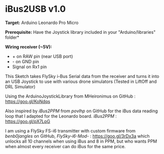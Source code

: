 # iBus2USB v1.0

**Target:** Arduino Leonardo Pro Micro

**Prerequisite:** Have the Joystick library included in your "Arduino/libraries" folder*
  
**Wiring receiver (~5V):**
- \+ on RAW pin (near USB port) 
- \- on GND pin 
- Signal on Rx1 pin 
     
This Sketch takes FlySky i-Bus Serial data from the receiver and turns it into an USB Joystick to use with various drone simulators (Tested in LiftOff and DRL Simulator)
 
Using the ArduinoJoystickLibrary from MHeironimus on GitHub : https://goo.gl/KoNdqs
 
Also inspired by *iBus2PPM* from *povlhp* on GitHub for the iBus data reading loop that I adapted for the Leonardo board. *iBus2PPM* : https://goo.gl/pX7LpG 
  
I am using a FlySky FS-i6 transmitter with custom firmware from *benb0jangles* on GitHub, *FlySky-i6-Mod-* : https://goo.gl/3rDx3a which unlocks all 10 channels when using iBus and 8 in PPM, but who wants PPM when almost every receiver can do iBus for the same price.
